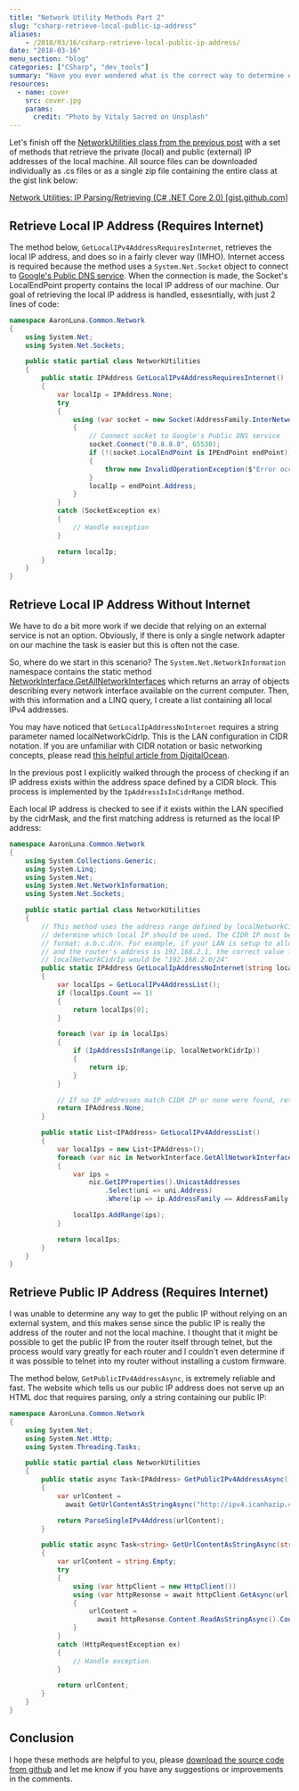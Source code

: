 ```yaml
---
title: "Network Utility Methods Part 2"
slug: "csharp-retrieve-local-public-ip-address"
aliases:
    - /2018/03/16/csharp-retrieve-local-public-ip-address/
date: "2018-03-16"
menu_section: "blog"
categories: ["CSharp", "dev_tools"]
summary: "Have you ever wondered what is the correct way to determine either the local or public IP address of your PC? In this post, I explore various methods using built-in classes from the .NET Core framework. I attempt to determine my public/private IP address without the assistance of an external service, in order to eliminate any dependencies."
resources:
  - name: cover
    src: cover.jpg
    params:
      credit: "Photo by Vitaly Sacred on Unsplash"
---
```


Let's finish off the [NetworkUtilities class from the previous post](/2018/02/24/csharp-parse-ip-address-check-cidr-range/) with a set of methods that retrieve the private (local) and public (external) IP addresses of the local machine. All source files can be downloaded individually as .cs files or as a single zip file containing the entire class at the gist link below:

<div class="center">
    <a href="https://gist.github.com/a-luna/bd93686ace9f6f22acf0a7032fc41777" class="eyeballs" target="_blank">Network Utilities: IP Parsing/Retrieving (C&#35; .NET Core 2.0) [gist.github.com]</a>
</div>

## Retrieve Local IP Address (Requires Internet)

The method below, `GetLocalIPv4AddressRequiresInternet`, retrieves the local IP address, and does so in a fairly clever way (IMHO). Internet access is required because the method uses a `System.Net.Socket` object to connect to [Google's Public DNS service](https://developers.google.com/speed/public-dns/docs/intro). When the connection is made, the Socket's LocalEndPoint property contains the local IP address of our machine. Our goal of retrieving the local IP address is handled, essesntially, with just 2 lines of code:

```csharp
namespace AaronLuna.Common.Network
{
    using System.Net;
    using System.Net.Sockets;

    public static partial class NetworkUtilities
    {
        public static IPAddress GetLocalIPv4AddressRequiresInternet()
        {
            var localIp = IPAddress.None;
            try
            {
                using (var socket = new Socket(AddressFamily.InterNetwork, SocketType.Dgram, 0))
                {
                    // Connect socket to Google's Public DNS service
                    socket.Connect("8.8.8.8", 65530);
                    if (!(socket.LocalEndPoint is IPEndPoint endPoint))
                    {
                        throw new InvalidOperationException($"Error occurred casting {socket.LocalEndPoint} to IPEndPoint");
                    }
                    localIp = endPoint.Address;
                }
            }
            catch (SocketException ex)
            {
                // Handle exception
            }

            return localIp;
        }
    }
}
```

## Retrieve Local IP Address Without Internet

We have to do a bit more work if we decide that relying on an external service is not an option. Obviously, if there is only a single network adapter on our machine the task is easier but this is often not the case.

So, where do we start in this scenario? The `System.Net.NetworkInformation` namespace contains the static method [NetworkInterface.GetAllNetworkInterfaces](https://docs.microsoft.com/en-us/dotnet/api/system.net.networkinformation.networkinterface.getallnetworkinterfaces?view=netframework-4.7.1#System_Net_NetworkInformation_NetworkInterface_GetAllNetworkInterfaces) which returns an array of objects describing every network interface available on the current computer. Then, with this information and a LINQ query, I create a list containing all local IPv4 addresses.

You may have noticed that `GetLocalIpAddressNoInternet` requires a string parameter named localNetworkCidrIp. This is the LAN configuration in CIDR notation. If you are unfamiliar with CIDR notation or basic networking concepts, please read [this helpful article from DigitalOcean](https://www.digitalocean.com/community/tutorials/understanding-ip-addresses-subnets-and-cidr-notation-for-networking).

In the previous post I explicitly walked through the process of checking if an IP address exists within the address space defined by a CIDR block. This process is implemented by the `IpAddressIsInCidrRange` method.

Each local IP address is checked to see if it exists within the LAN specified by the cidrMask, and the first matching address is returned as the local IP address:

```csharp
namespace AaronLuna.Common.Network
{
    using System.Collections.Generic;
    using System.Linq;
    using System.Net;
    using System.Net.NetworkInformation;
    using System.Net.Sockets;

    public static partial class NetworkUtilities
    {
        // This method uses the address range defined by localNetworkCidrIp to
        // determine which local IP should be used. The CIDR IP must be in correct
        // format: a.b.c.d/n. For example, if your LAN is setup to allow 254 hosts
        // and the router's address is 192.168.2.1, the correct value for
        // localNetworkCidrIp would be "192.168.2.0/24"
        public static IPAddress GetLocalIpAddressNoInternet(string localNetworkCidrIp)
        {
            var localIps = GetLocalIPv4AddressList();
            if (localIps.Count == 1)
            {
                return localIps[0];
            }

            foreach (var ip in localIps)
            {
                if (IpAddressIsInRange(ip, localNetworkCidrIp))
                {
                    return ip;
                }
            }

            // If no IP addresses match CIDR IP or none were found, return 255.255.255.255
            return IPAddress.None;
        }

        public static List<IPAddress> GetLocalIPv4AddressList()
        {
            var localIps = new List<IPAddress>();
            foreach (var nic in NetworkInterface.GetAllNetworkInterfaces())
            {
                var ips =
                    nic.GetIPProperties().UnicastAddresses
                        .Select(uni => uni.Address)
                        .Where(ip => ip.AddressFamily == AddressFamily.InterNetwork).ToList();

                localIps.AddRange(ips);
            }

            return localIps;
        }
    }
}
```

## Retrieve Public IP Address (Requires Internet)

I was unable to determine any way to get the public IP without relying on an external system, and this makes sense since the public IP is really the address of the router and not the local machine. I thought that it might be possible to get the public IP from the router itself through telnet, but the process would vary greatly for each router and I couldn't even determine if it was possible to telnet into my router without installing a custom firmware.

The method below, `GetPublicIPv4AddressAsync`, is extremely reliable and fast. The website which tells us our public IP address does not serve up an HTML doc that requires parsing, only a string containing our public IP:

```csharp
namespace AaronLuna.Common.Network
{
    using System.Net;
    using System.Net.Http;
    using System.Threading.Tasks;

    public static partial class NetworkUtilities
    {
        public static async Task<IPAddress> GetPublicIPv4AddressAsync()
        {
            var urlContent =
              await GetUrlContentAsStringAsync("http://ipv4.icanhazip.com/").ConfigureAwait(false);

            return ParseSingleIPv4Address(urlContent);
        }

        public static async Task<string> GetUrlContentAsStringAsync(string url)
        {
            var urlContent = string.Empty;
            try
            {
                using (var httpClient = new HttpClient())
                using (var httpResonse = await httpClient.GetAsync(url).ConfigureAwait(false))
                {
                    urlContent =
                      await httpResonse.Content.ReadAsStringAsync().ConfigureAwait(false);
                }
            }
            catch (HttpRequestException ex)
            {
                // Handle exception
            }

            return urlContent;
        }
    }
}
```

## Conclusion

I hope these methods are helpful to you, please [download the source code from github](https://gist.github.com/a-luna/bd93686ace9f6f22acf0a7032fc41777) and let me know if you have any suggestions or improvements in the comments.
